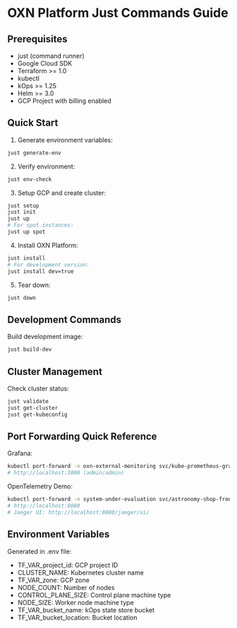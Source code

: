 # OXN Platform Just Commands Guide

## Prerequisites
- just (command runner)
- Google Cloud SDK
- Terraform >= 1.0
- kubectl
- kOps >= 1.25
- Helm >= 3.0
- GCP Project with billing enabled

## Quick Start

1. Generate environment variables:
```bash
just generate-env
```

2. Verify environment:
```bash
just env-check
```

3. Setup GCP and create cluster:
```bash
just setup
just init
just up
# For spot instances:
just up spot
```

4. Install OXN Platform:
```bash
just install
# For development version:
just install dev=true
```

5. Tear down:
```bash
just down
```

## Development Commands

Build development image:
```bash
just build-dev
```

## Cluster Management

Check cluster status:
```bash
just validate
just get-cluster
just get-kubeconfig
```

## Port Forwarding Quick Reference

Grafana:
```bash
kubectl port-forward -n oxn-external-monitoring svc/kube-prometheus-grafana 3000:80
# http://localhost:3000 (admin/admin)
```

OpenTelemetry Demo:
```bash
kubectl port-forward -n system-under-evaluation svc/astronomy-shop-frontendproxy 8080:8080
# http://localhost:8080
# Jaeger UI: http://localhost:8080/jaeger/ui/
```

## Environment Variables
Generated in .env file:
- TF_VAR_project_id: GCP project ID
- CLUSTER_NAME: Kubernetes cluster name
- TF_VAR_zone: GCP zone
- NODE_COUNT: Number of nodes
- CONTROL_PLANE_SIZE: Control plane machine type
- NODE_SIZE: Worker node machine type
- TF_VAR_bucket_name: kOps state store bucket
- TF_VAR_bucket_location: Bucket location 